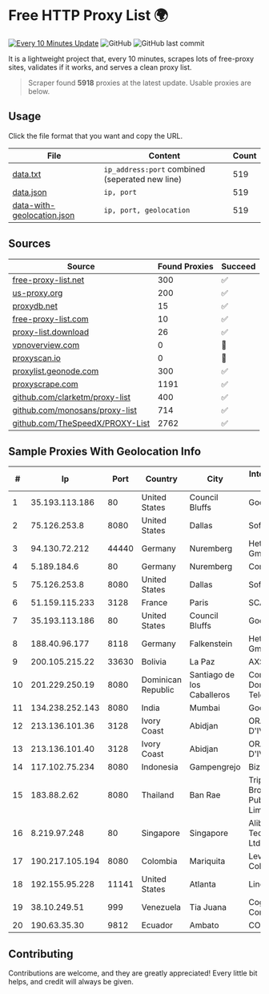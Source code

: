 
# Free HTTP Proxy List 🌍

[![Every 10 Minutes Update](https://github.com/mertguvencli/http-proxy-list/actions/workflows/main.yml/badge.svg?branch=main)](https://github.com/mertguvencli/http-proxy-list/actions/workflows/main.yml)
![GitHub](https://img.shields.io/github/license/mertguvencli/http-proxy-list)
![GitHub last commit](https://img.shields.io/github/last-commit/mertguvencli/http-proxy-list)

It is a lightweight project that, every 10 minutes, scrapes lots of free-proxy sites, validates if it works, and serves a clean proxy list.


> Scraper found **5918** proxies at the latest update. Usable proxies are below.

## Usage

Click the file format that you want and copy the URL.


|File|Content|Count|
|----|-------|-----|
|[data.txt](https://raw.githubusercontent.com/mertguvencli/http-proxy-list/main/proxy-list/data.txt)|`ip_address:port` combined (seperated new line)|519|
|[data.json](https://raw.githubusercontent.com/mertguvencli/http-proxy-list/main/proxy-list/data.json)|`ip, port`|519|
|[data-with-geolocation.json](https://raw.githubusercontent.com/mertguvencli/http-proxy-list/main/proxy-list/data-with-geolocation.json)|`ip, port, geolocation`|519|

## Sources

|Source|Found Proxies|Succeed|
|------|-------------|-------|
|[free-proxy-list.net](https://free-proxy-list.net)|300|✅|
|[us-proxy.org](https://www.us-proxy.org)|200|✅|
|[proxydb.net](http://proxydb.net)|15|✅|
|[free-proxy-list.com](https://free-proxy-list.com/?page=&port=&type%5B%5D=http&type%5B%5D=https&up_time=0&search=Search)|10|✅|
|[proxy-list.download](https://www.proxy-list.download/HTTP)|26|✅|
|[vpnoverview.com](https://vpnoverview.com/privacy/anonymous-browsing/free-proxy-servers)|0|🚫|
|[proxyscan.io](https://www.proxyscan.io)|0|🚫|
|[proxylist.geonode.com](https://proxylist.geonode.com/api/proxy-list?limit=300&page=1&sort_by=lastChecked&sort_type=desc&protocols=http,https)|300|✅|
|[proxyscrape.com](https://api.proxyscrape.com/v2/?request=displayproxies&protocol=http&timeout=10000&country=all&ssl=all&anonymity=all)|1191|✅|
|[github.com/clarketm/proxy-list](https://raw.githubusercontent.com/clarketm/proxy-list/master/proxy-list-raw.txt)|400|✅|
|[github.com/monosans/proxy-list](https://raw.githubusercontent.com/monosans/proxy-list/main/proxies/http.txt)|714|✅|
|[github.com/TheSpeedX/PROXY-List](https://raw.githubusercontent.com/TheSpeedX/PROXY-List/master/http.txt)|2762|✅|


## Sample Proxies With Geolocation Info

|#|Ip|Port|Country|City|Internet Service Provider|
|-|--|----|-------|----|-------------------------|
|1|35.193.113.186|80|United States|Council Bluffs|Google LLC|
|2|75.126.253.8|8080|United States|Dallas|SoftLayer|
|3|94.130.72.212|44440|Germany|Nuremberg|Hetzner Online GmbH|
|4|5.189.184.6|80|Germany|Nuremberg|Contabo GmbH|
|5|75.126.253.8|8080|United States|Dallas|SoftLayer|
|6|51.159.115.233|3128|France|Paris|SCALEWAY|
|7|35.193.113.186|80|United States|Council Bluffs|Google LLC|
|8|188.40.96.177|8118|Germany|Falkenstein|Hetzner Online GmbH|
|9|200.105.215.22|33630|Bolivia|La Paz|AXS Bolivia S. A.|
|10|201.229.250.19|8080|Dominican Republic|Santiago de los Caballeros|Compañía Dominicana de Teléfonos S. A.|
|11|134.238.252.143|8080|India|Mumbai|Google LLC|
|12|213.136.101.36|3128|Ivory Coast|Abidjan|ORANGE COTE D'IVOIRE|
|13|213.136.101.40|3128|Ivory Coast|Abidjan|ORANGE COTE D'IVOIRE|
|14|117.102.75.234|8080|Indonesia|Gampengrejo|Biznet Networks|
|15|183.88.2.62|8080|Thailand|Ban Rae|Triple T Broadband Public Company Limited|
|16|8.219.97.248|80|Singapore|Singapore|Alibaba (US) Technology Co., Ltd.|
|17|190.217.105.194|8080|Colombia|Mariquita|Level 3 Colombia S.A|
|18|192.155.95.228|11141|United States|Atlanta|Linode, LLC|
|19|38.10.249.51|999|Venezuela|Tia Juana|Cogent Communications|
|20|190.63.35.30|9812|Ecuador|Ambato|CONECEL|



## Contributing

Contributions are welcome, and they are greatly appreciated! Every
little bit helps, and credit will always be given.

